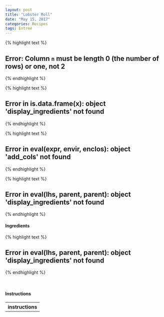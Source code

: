 ```yaml
---
layout: post
title: "Lobster Roll"
date: "May 15, 2017"
categories: Recipes
tags: Entree
---
```



{% highlight text %}
## Error: Column `n` must be length 0 (the number of rows) or one, not 2
{% endhighlight %}



{% highlight text %}
## Error in is.data.frame(x): object 'display_ingredients' not found
{% endhighlight %}



{% highlight text %}
## Error in eval(expr, envir, enclos): object 'add_cols' not found
{% endhighlight %}



{% highlight text %}
## Error in eval(lhs, parent, parent): object 'display_ingredients' not found
{% endhighlight %}






#### Ingredients


{% highlight text %}
## Error in eval(lhs, parent, parent): object 'display_ingredients' not found
{% endhighlight %}

<br>

#### Instructions

<table class = "presenttabnoh">
 <thead>
  <tr>
   <th style="text-align:left;"> instructions </th>
  </tr>
 </thead>
<tbody>
  <tr>

  </tr>
</tbody>
</table>


